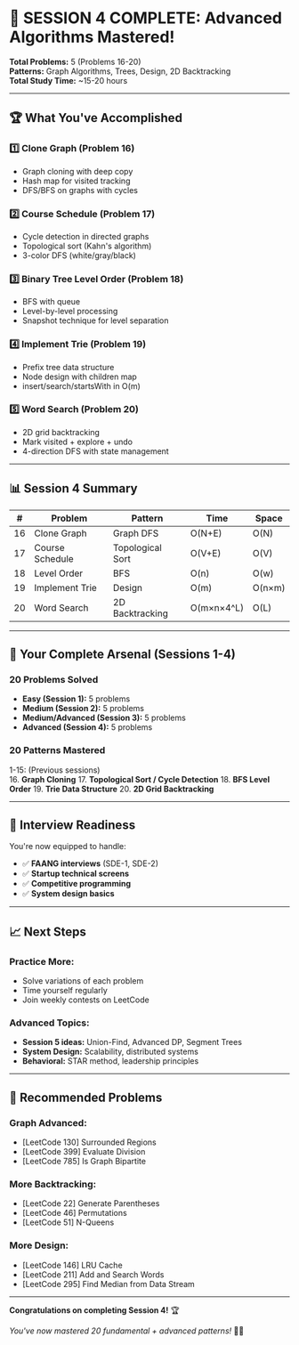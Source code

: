 # 🎉 SESSION 4 COMPLETE: Advanced Algorithms Mastered!

**Total Problems:** 5 (Problems 16-20)  
**Patterns:** Graph Algorithms, Trees, Design, 2D Backtracking  
**Total Study Time:** ~15-20 hours

---

## 🏆 What You've Accomplished

### 1️⃣ Clone Graph (Problem 16)
- Graph cloning with deep copy
- Hash map for visited tracking
- DFS/BFS on graphs with cycles

### 2️⃣ Course Schedule (Problem 17)
- Cycle detection in directed graphs
- Topological sort (Kahn's algorithm)
- 3-color DFS (white/gray/black)

### 3️⃣ Binary Tree Level Order (Problem 18)
- BFS with queue
- Level-by-level processing
- Snapshot technique for level separation

### 4️⃣ Implement Trie (Problem 19)
- Prefix tree data structure
- Node design with children map
- insert/search/startsWith in O(m)

### 5️⃣ Word Search (Problem 20)
- 2D grid backtracking
- Mark visited + explore + undo
- 4-direction DFS with state management

---

## 📊 Session 4 Summary

| # | Problem | Pattern | Time | Space |
|---|---------|---------|------|-------|
| 16 | Clone Graph | Graph DFS | O(N+E) | O(N) |
| 17 | Course Schedule | Topological Sort | O(V+E) | O(V) |
| 18 | Level Order | BFS | O(n) | O(w) |
| 19 | Implement Trie | Design | O(m) | O(n×m) |
| 20 | Word Search | 2D Backtracking | O(m×n×4^L) | O(L) |

---

## 💪 Your Complete Arsenal (Sessions 1-4)

### 20 Problems Solved
- **Easy (Session 1):** 5 problems
- **Medium (Session 2):** 5 problems
- **Medium/Advanced (Session 3):** 5 problems
- **Advanced (Session 4):** 5 problems

### 20 Patterns Mastered
1-15: (Previous sessions)  
16. **Graph Cloning**
17. **Topological Sort / Cycle Detection**
18. **BFS Level Order**
19. **Trie Data Structure**
20. **2D Grid Backtracking**

---

## 🚀 Interview Readiness

You're now equipped to handle:
- ✅ **FAANG interviews** (SDE-1, SDE-2)
- ✅ **Startup technical screens**
- ✅ **Competitive programming**
- ✅ **System design basics**

---

## 📈 Next Steps

### Practice More:
- Solve variations of each problem
- Time yourself regularly
- Join weekly contests on LeetCode

### Advanced Topics:
- **Session 5 ideas:** Union-Find, Advanced DP, Segment Trees
- **System Design:** Scalability, distributed systems
- **Behavioral:** STAR method, leadership principles

---

## 🎯 Recommended Problems

### Graph Advanced:
- [LeetCode 130] Surrounded Regions
- [LeetCode 399] Evaluate Division
- [LeetCode 785] Is Graph Bipartite

### More Backtracking:
- [LeetCode 22] Generate Parentheses
- [LeetCode 46] Permutations
- [LeetCode 51] N-Queens

### More Design:
- [LeetCode 146] LRU Cache
- [LeetCode 211] Add and Search Words
- [LeetCode 295] Find Median from Data Stream

---

**Congratulations on completing Session 4!** 🏆

*You've now mastered 20 fundamental + advanced patterns!* 💪✨

